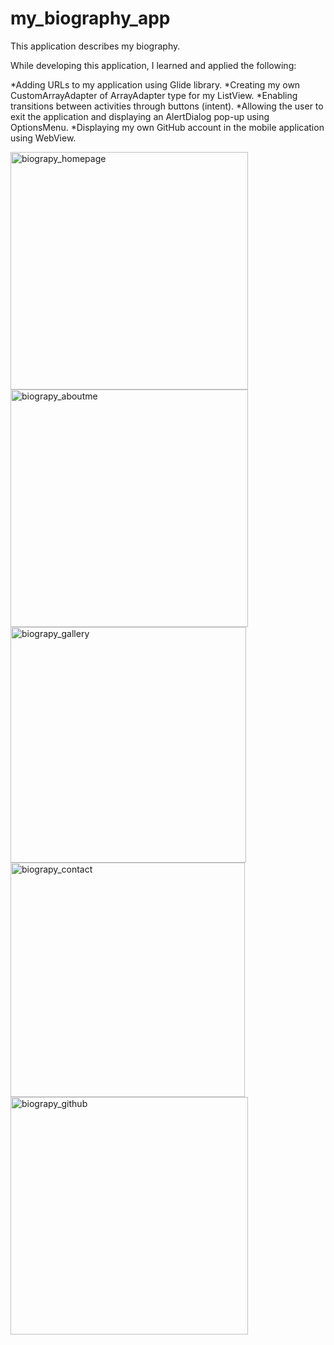 # my_biography_app

This application describes my biography.

While developing this application, I learned and applied the following:

*Adding URLs to my application using Glide library.
*Creating my own CustomArrayAdapter of ArrayAdapter type for my ListView.
*Enabling transitions between activities through buttons (intent).
*Allowing the user to exit the application and displaying an AlertDialog pop-up using OptionsMenu.
*Displaying my own GitHub account in the mobile application using WebView.




  
 

<img width="380" alt="biograpy_homepage" src="https://user-images.githubusercontent.com/116732291/234636803-0a1601a1-3675-4cf7-90f9-8401e746584c.png">
<img width="380" alt="biograpy_aboutme" src="https://user-images.githubusercontent.com/116732291/234636821-2325d13d-0e7d-44d2-9ba6-fd1f06ff0a91.png">
<img width="377" alt="biograpy_gallery" src="https://user-images.githubusercontent.com/116732291/234636834-ca3d4189-e074-450e-9971-e95e7a85074e.png">
<img width="375" alt="biograpy_contact" src="https://user-images.githubusercontent.com/116732291/234636851-b5a8a81e-5732-46bd-a96a-d184d6d036c7.png">
<img width="380" alt="biograpy_github" src="https://user-images.githubusercontent.com/116732291/234636869-d47501f7-6993-4ac5-a489-e82bbeba0ab6.png">
